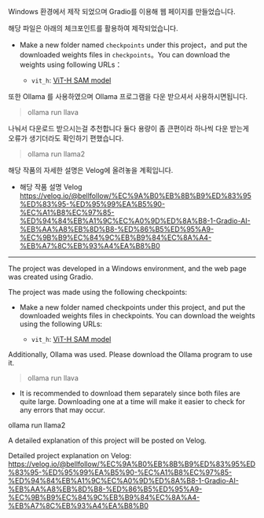 Windows 환경에서 제작 되었으며 Gradio를 이용해 웹 페이지를 만들었습니다.

해당 파일은  아래의 체크포인트를 활용하여 제작되었습니다.

- Make a new folder named `checkpoints` under this project，and put the downloaded weights files in `checkpoints`。You can download the weights using following URLs：

  - `vit_h`: [ViT-H SAM model](https://dl.fbaipublicfiles.com/segment_anything/sam_vit_h_4b8939.pth)

또한 Ollama 를 사용하였으며
Ollama 프로그램을 다운 받으셔서 사용하시면됩니다.
> ollama run llava



나눠서 다운로드 받으시는걸 추천합니다 둘다 용량이 좀 큰편이라 하나씩 다운 받는게 오류가 생기더라도 확인하기 편했습니다.
> ollama run llama2

해당 작품의 자세한 설명은 Velog에 올려놓을 계획입니다.

- 해당 작품 설명 Velog
https://velog.io/@bellfollow/%EC%9A%B0%EB%8B%B9%ED%83%95%ED%83%95-%ED%95%99%EA%B5%90-%EC%A1%B8%EC%97%85-%ED%94%84%EB%A1%9C%EC%A0%9D%ED%8A%B8-1-Gradio-AI-%EB%AA%A8%EB%8D%B8-%ED%86%B5%ED%95%A9-%EC%9B%B9%EC%84%9C%EB%B9%84%EC%8A%A4-%EB%A7%8C%EB%93%A4%EA%B8%B0




-----------------------------------------------------------------------------------------------

The project was developed in a Windows environment, and the web page was created using Gradio.

The project was made using the following checkpoints:

- Make a new folder named checkpoints under this project, and put the downloaded weights files in checkpoints. You can download the weights using the following URLs:
  
  - `vit_h`: [ViT-H SAM model](https://dl.fbaipublicfiles.com/segment_anything/sam_vit_h_4b8939.pth)


Additionally, Ollama was used. Please download the Ollama program to use it.

> ollama run llava

- It is recommended to download them separately since both files are quite large. Downloading one at a time will make it easier to check for any errors that may occur.

ollama run llama2

A detailed explanation of this project will be posted on Velog.

Detailed project explanation on Velog: https://velog.io/@bellfollow/%EC%9A%B0%EB%8B%B9%ED%83%95%ED%83%95-%ED%95%99%EA%B5%90-%EC%A1%B8%EC%97%85-%ED%94%84%EB%A1%9C%EC%A0%9D%ED%8A%B8-1-Gradio-AI-%EB%AA%A8%EB%8D%B8-%ED%86%B5%ED%95%A9-%EC%9B%B9%EC%84%9C%EB%B9%84%EC%8A%A4-%EB%A7%8C%EB%93%A4%EA%B8%B0
